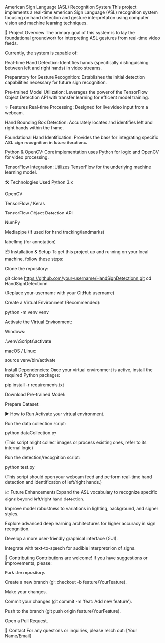 American Sign Language (ASL) Recognition System
This project implements a real-time American Sign Language (ASL) recognition system focusing on hand detection and gesture interpretation using computer vision and machine learning techniques.

🚀 Project Overview
The primary goal of this system is to lay the foundational groundwork for interpreting ASL gestures from real-time video feeds.

Currently, the system is capable of:

Real-time Hand Detection: Identifies hands (specifically distinguishing between left and right hands) in video streams.

Preparatory for Gesture Recognition: Establishes the initial detection capabilities necessary for future sign recognition.

Pre-trained Model Utilization: Leverages the power of the TensorFlow Object Detection API with transfer learning for efficient model training.

✨ Features
Real-time Processing: Designed for live video input from a webcam.

Hand Bounding Box Detection: Accurately locates and identifies left and right hands within the frame.

Foundational Hand Identification: Provides the base for integrating specific ASL sign recognition in future iterations.

Python & OpenCV: Core implementation uses Python for logic and OpenCV for video processing.

TensorFlow Integration: Utilizes TensorFlow for the underlying machine learning model.

🛠️ Technologies Used
Python 3.x

OpenCV

TensorFlow / Keras

TensorFlow Object Detection API

NumPy

Mediapipe (If used for hand tracking/landmarks)

labelImg (for annotation)

📦 Installation & Setup
To get this project up and running on your local machine, follow these steps:

Clone the repository:

git clone https://github.com/your-username/HandSignDetectionn.git
cd HandSignDetectionn



(Replace your-username with your GitHub username)

Create a Virtual Environment (Recommended):

python -m venv venv



Activate the Virtual Environment:

Windows:

.\venv\Scripts\activate



macOS / Linux:

source venv/bin/activate



Install Dependencies:
Once your virtual environment is active, install the required Python packages:

pip install -r requirements.txt



Download Pre-trained Model:


Prepare Dataset:


▶️ How to Run
Activate your virtual environment.

Run the data collection script:

python dataCollection.py



(This script might collect images or process existing ones, refer to its internal logic)

Run the detection/recognition script:

python test.py



(This script should open your webcam feed and perform real-time hand detection and identification of left/right hands.)

📈 Future Enhancements
Expand the ASL vocabulary to recognize specific signs beyond left/right hand detection.

Improve model robustness to variations in lighting, background, and signer styles.

Explore advanced deep learning architectures for higher accuracy in sign recognition.

Develop a more user-friendly graphical interface (GUI).

Integrate with text-to-speech for audible interpretation of signs.

🤝 Contributing
Contributions are welcome! If you have suggestions or improvements, please:

Fork the repository.

Create a new branch (git checkout -b feature/YourFeature).

Make your changes.

Commit your changes (git commit -m 'feat: Add new feature').

Push to the branch (git push origin feature/YourFeature).

Open a Pull Request.

📧 Contact
For any questions or inquiries, please reach out:
[Your Name/Email]
